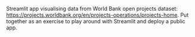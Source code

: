 Streamlit app visualising data from World Bank open projects dataset: https://projects.worldbank.org/en/projects-operations/projects-home.
Put together as an exercise to play around with Streamlit and deploy a public app.
